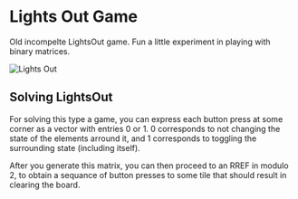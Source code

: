 # Lights Out Game
Old incompelte LightsOut game. Fun a little experiment in playing with binary matrices. 

![Lights Out](https://dl.dropboxusercontent.com/s/jah471rdswki66a/LightsOutGame.png?dl=0)

<h2>Solving LightsOut</h2>
For solving this type a game, you can express each button press at some corner as a vector with entries 0 or 1. 0 corresponds to not changing the state of the elements arround it, and 1 corresponds to toggling the surrounding state (including itself).

After you generate this matrix, you can then proceed to an RREF in modulo 2, to obtain a sequance of button presses to some tile that should result in clearing the board.
